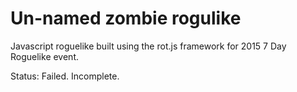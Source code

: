 Un-named zombie rogulike
=================

Javascript roguelike built using the rot.js framework for 2015 7 Day Roguelike event.

Status: Failed. Incomplete.
